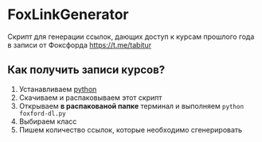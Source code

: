 # FoxLinkGenerator
Скрипт для генерации ссылок, дающих доступ к курсам прошлого года в записи от Фоксфорда
https://t.me/tabitur

## Как получить записи курсов?
1. Устанавливаем [python](https://www.python.org/ftp/python/3.10.0/python-3.10.0-amd64.exe)
2. Скачиваем и распаковываем этот скрипт
3. Открываем **в распакованой папке** терминал и выполняем `python foxford-dl.py`
4. Выбираем класс
5. Пишем количество ссылок, которые необходимо сгенерировать
